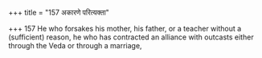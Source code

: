 +++
title = "157 अकारणे परित्यक्ता"

+++
157	He who forsakes his mother, his father, or a teacher without a (sufficient) reason, he who has contracted an alliance with outcasts either through the Veda or through a marriage,